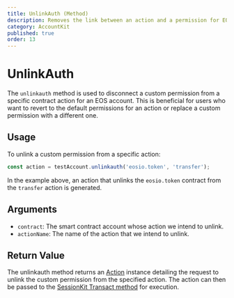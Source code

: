 ```yaml
---
title: UnlinkAuth (Method)
description: Removes the link between an action and a permission for EOS accounts.
category: AccountKit
published: true
order: 13
---
```


# UnlinkAuth

The `unlinkauth` method is used to disconnect a custom permission from a specific contract action for an EOS account. This is beneficial for users who want to revert to the default permissions for an action or replace a custom permission with a different one.

## Usage

To unlink a custom permission from a specific action:

```typescript
const action = testAccount.unlinkauth('eosio.token', 'transfer');
```

In the example above, an action that unlinks the `eosio.token` contract from the `transfer` action is generated.

## Arguments

- `contract`: The smart contract account whose action we intend to unlink.
- `actionName`: The name of the action that we intend to unlink.

## Return Value

The unlinkauth method returns an [Action](/docs/antelope/action) instance detailing the request to unlink the custom permission from the specified action. The action can then be passed to the [SessionKit Transact method](/docs/session-kit/transact) for execution.
